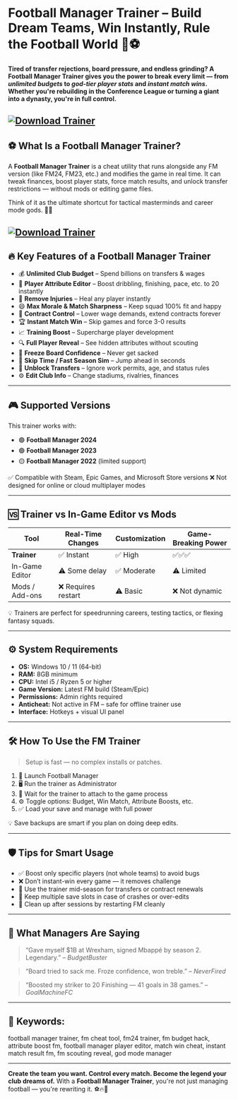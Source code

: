 # Football Manager Trainer – Build Dream Teams, Win Instantly, Rule the Football World 💼⚽

**Tired of transfer rejections, board pressure, and endless grinding? A Football Manager Trainer gives you the power to break every limit — from *unlimited budgets* to *god-tier player stats* and *instant match wins*. Whether you're rebuilding in the Conference League or turning a giant into a dynasty, you're in full control.**

[![Download Trainer](https://img.shields.io/badge/Download-Trainer-blueviolet)](https://wecheaters.github.io/cheats/football-manager-2024/)
---

## ⚽ What Is a Football Manager Trainer?

A **Football Manager Trainer** is a cheat utility that runs alongside any FM version (like FM24, FM23, etc.) and modifies the game in real time. It can tweak finances, boost player stats, force match results, and unlock transfer restrictions — without mods or editing game files.

Think of it as the ultimate shortcut for tactical masterminds and career mode gods. 🧠💸

[![Download Trainer](https://www.hookedgamers.com/images/7112/football_manager_2024/reviews/header_2478_football_manager_2024.jpg)](https://wecheaters.github.io/cheats/football-manager-2024/)
---

## 🔥 Key Features of a Football Manager Trainer

* 💰 **Unlimited Club Budget** – Spend billions on transfers & wages
* 🧠 **Player Attribute Editor** – Boost dribbling, finishing, pace, etc. to 20 instantly
* 🏥 **Remove Injuries** – Heal any player instantly
* 😄 **Max Morale & Match Sharpness** – Keep squad 100% fit and happy
* 📝 **Contract Control** – Lower wage demands, extend contracts forever
* 🏆 **Instant Match Win** – Skip games and force 3-0 results
* 📈 **Training Boost** – Supercharge player development
* 🔍 **Full Player Reveal** – See hidden attributes without scouting
* 🚫 **Freeze Board Confidence** – Never get sacked
* 🔄 **Skip Time / Fast Season Sim** – Jump ahead in seconds
* 🧾 **Unblock Transfers** – Ignore work permits, age, and status rules
* ⚙️ **Edit Club Info** – Change stadiums, rivalries, finances

---

## 🎮 Supported Versions

This trainer works with:

* 🟢 **Football Manager 2024**
* 🟢 **Football Manager 2023**
* 🟡 **Football Manager 2022** (limited support)

✅ Compatible with Steam, Epic Games, and Microsoft Store versions
❌ Not designed for online or cloud multiplayer modes

---

## 🆚 Trainer vs In-Game Editor vs Mods

| Tool           | Real-Time Changes  | Customization | Game-Breaking Power |
| -------------- | ------------------ | ------------- | ------------------- |
| **Trainer**    | ✅ Instant          | ✅ High        | ✅✅✅                 |
| In-Game Editor | ⚠️ Some delay      | ✅ Moderate    | ⚠️ Limited          |
| Mods / Add-ons | ❌ Requires restart | ⚠️ Basic      | ❌ Not dynamic       |

💡 Trainers are perfect for speedrunning careers, testing tactics, or flexing fantasy squads.

---

## ⚙️ System Requirements

* **OS:** Windows 10 / 11 (64-bit)
* **RAM:** 8GB minimum
* **CPU:** Intel i5 / Ryzen 5 or higher
* **Game Version:** Latest FM build (Steam/Epic)
* **Permissions:** Admin rights required
* **Anticheat:** Not active in FM – safe for offline trainer use
* **Interface:** Hotkeys + visual UI panel

---

## 🛠️ How To Use the FM Trainer

> Setup is fast — no complex installs or patches.

1. 🧩 Launch Football Manager
2. 🖥️ Run the trainer as Administrator
3. 🧠 Wait for the trainer to attach to the game process
4. ⚙️ Toggle options: Budget, Win Match, Attribute Boosts, etc.
5. ✅ Load your save and manage with full power

💡 Save backups are smart if you plan on doing deep edits.

---

## 🛡️ Tips for Smart Usage

* ✅ Boost only specific players (not whole teams) to avoid bugs
* ❌ Don’t instant-win every game — it removes challenge
* 🔁 Use the trainer mid-season for transfers or contract renewals
* 📁 Keep multiple save slots in case of crashes or over-edits
* 🧹 Clean up after sessions by restarting FM cleanly

---

## 💬 What Managers Are Saying

> “Gave myself \$1B at Wrexham, signed Mbappé by season 2. Legendary.” – *BudgetBuster*

> “Board tried to sack me. Froze confidence, won treble.” – *NeverFired*

> “Boosted my striker to 20 Finishing — 41 goals in 38 games.” – *GoalMachineFC*

---

## 🔎 Keywords:

football manager trainer, fm cheat tool, fm24 trainer, fm budget hack, attribute boost fm, football manager player editor, match win cheat, instant match result fm, fm scouting reveal, god mode manager

---

**Create the team you want. Control every match. Become the legend your club dreams of.**
With a **Football Manager Trainer**, you're not just managing football — you're rewriting it. ⚽🔥💼
